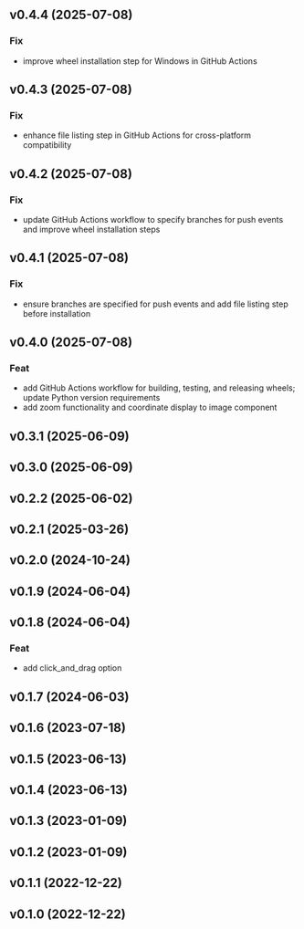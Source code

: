 ## v0.4.4 (2025-07-08)

### Fix

- improve wheel installation step for Windows in GitHub Actions

## v0.4.3 (2025-07-08)

### Fix

- enhance file listing step in GitHub Actions for cross-platform compatibility

## v0.4.2 (2025-07-08)

### Fix

- update GitHub Actions workflow to specify branches for push events and improve wheel installation steps

## v0.4.1 (2025-07-08)

### Fix

- ensure branches are specified for push events and add file listing step before installation

## v0.4.0 (2025-07-08)

### Feat

- add GitHub Actions workflow for building, testing, and releasing wheels; update Python version requirements
- add zoom functionality and coordinate display to image component

## v0.3.1 (2025-06-09)

## v0.3.0 (2025-06-09)

## v0.2.2 (2025-06-02)

## v0.2.1 (2025-03-26)

## v0.2.0 (2024-10-24)

## v0.1.9 (2024-06-04)

## v0.1.8 (2024-06-04)

### Feat

- add click_and_drag option

## v0.1.7 (2024-06-03)

## v0.1.6 (2023-07-18)

## v0.1.5 (2023-06-13)

## v0.1.4 (2023-06-13)

## v0.1.3 (2023-01-09)

## v0.1.2 (2023-01-09)

## v0.1.1 (2022-12-22)

## v0.1.0 (2022-12-22)
